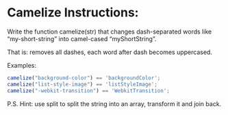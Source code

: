 # Camelize Instructions:
Write the function camelize(str) that changes dash-separated words like “my-short-string” into camel-cased “myShortString”.

That is: removes all dashes, each word after dash becomes uppercased.

Examples:

```javascript
camelize("background-color") == 'backgroundColor';
camelize("list-style-image") == 'listStyleImage';
camelize("-webkit-transition") == 'WebkitTransition';
```
P.S. Hint: use split to split the string into an array, transform it and join back.